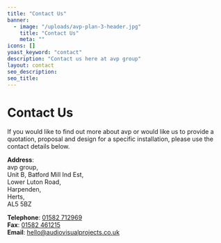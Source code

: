 ```yaml
---
title: "Contact Us"
banner: 
  - image: "/uploads/avp-plan-3-header.jpg"
    title: "Contact Us"
    meta: ""
icons: []
yoast_keyword: "contact"
description: "Contact us here at avp group"
layout: contact
seo_description: 
seo_title: 
---
```


# Contact Us

If you would like to find out more about avp or would like us to provide a quotation, proposal and design for a specific installation, please use the contact details below.

**Address**:<br>
avp group,<br>
Unit B, Batford Mill Ind Est,<br>
Lower Luton Road,<br>
Harpenden,<br>
Herts,<br>
AL5 5BZ

**Telephone**: [01582 712969](tel:01582712969)<br>
**Fax**: [01582 461215](tel:01582461215)<br>
**Email**: [hello@audiovisualprojects.co.uk](mailto:hello@audiovisualprojects.co.uk)<br>
